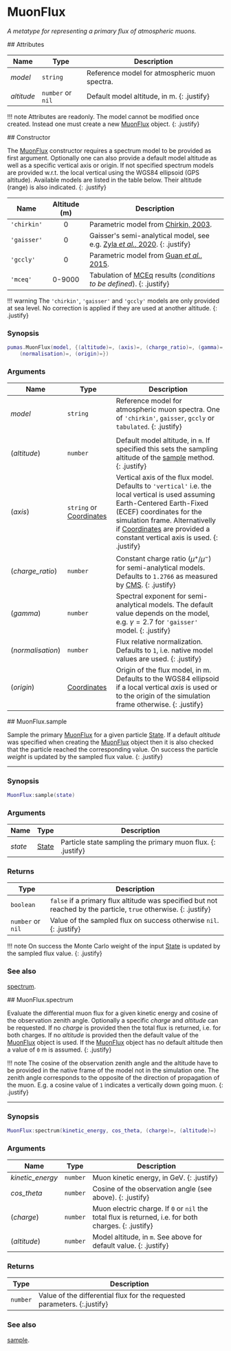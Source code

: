 # MuonFlux
_A metatype for representing a primary flux of atmospheric muons._


<div markdown="1" class="shaded-box fancy">
## Attributes

|Name|Type|Description|
|----|----|-----------|
|*model*   |`string`         | Reference model for atmospheric muon spectra. |
|*altitude*|`number` or `nil`| Default model altitude, in m. {: .justify}    |

!!! note
    Attributes are readonly. The model cannot be modified once created. Instead
    one must create a new [MuonFlux](MuonFlux.md) object.
    {: .justify}
</div>


<div markdown="1" class="shaded-box fancy">
## Constructor

The [MuonFlux](MuonFlux.md) constructor requires a spectrum model to be provided
as first argument. Optionally one can also provide a default model altitude as
well as a specific vertical axis or origin. If not specified spectrum models are
provided w.r.t. the local vertical using the WGS84 ellipsoid (GPS altitude).
Available models are listed in the table below. Their altitude (range) is also
indicated.
{: .justify}

|Name|Altitude (m)|Description|
|----|:------:|-----------|
|`'chirkin'`  | 0      | Parametric model from [Chirkin, 2003](https://arxiv.org/abs/hep-ph/0407078). |
|`'gaisser'`  | 0      | Gaisser's semi-analytical model, see e.g. [Zyla _et al._, 2020](https://pdg.lbl.gov/2020/reviews/rpp2020-rev-cosmic-rays.pdf). {: .justify} |
|`'gccly'`    | 0      | Parametric model from [Guan _et al._, 2015](https://arxiv.org/abs/1509.06176). |
|`'mceq'`     | 0-9000 | Tabulation of [MCEq](https://github.com/afedynitch/MCEq) results (*conditions to be defined*). {: .justify} |

!!! warning
    The `'chirkin'`, `'gaisser'` and `'gccly'` models are only provided at
    sea level. No correction is applied if they are used at another altitude.
    {: .justify}

### Synopsis

```lua
pumas.MuonFlux(model, {(altitude)=, (axis)=, (charge_ratio)=, (gamma)=,
    (normalisation)=, (origin)=})
```

### Arguments

|Name|Type|Description|
|----|----|-----------|
|*model*     |`string`                                    | Reference model for atmospheric muon spectra. One of `'chirkin'`, `gaisser`, `gccly` or `tabulated`. {: .justify} |
|||
|(*altitude*)|`number`                                    | Default model altitude, in `m`. If specified this sets the sampling altitude of the [sample](muonfluxsample) method. {: .justify} |
|(*axis*)    |`string` or [Coordinates](../Coordinates.md)| Vertical axis of the flux model. Defaults to `'vertical'` i.e. the local vertical is used assuming Earth-Centered Earth-Fixed (ECEF) coordinates for the simulation frame. Alternativelly if [Coordinates](../Coordinates.md) are provided a constant vertical axis is used. {: .justify} |
|(*charge_ratio*)  |`number`                              | Constant charge ratio ($\mu^+ / \mu^-$) for semi-analytical models. Defaults to `1.2766` as measured by [CMS](https://arxiv.org/abs/1005.5332). {: .justify} |
|(*gamma*)  |`number`                                     | Spectral exponent for semi-analytical models. The default value depends on the model, e.g. $\gamma = 2.7$ for `'gaisser'` model. {: .justify} |
|(*normalisation*)  |`number`                             | Flux relative normalization. Defaults to `1`, i.e. native model values are used. {: .justify} |
|(*origin*)  |[Coordinates](../Coordinates.md)            | Origin of the flux model, in m. Defaults to the WGS84 ellipsoid if a local vertical *axis* is used or to the origin of the simulation frame otherwise. {: .justify} |
</div>


<div markdown="1" class="shaded-box fancy">
## MuonFlux.sample

Sample the primary [MuonFlux](MuonFlux.md) for a given particle
[State](../simulation/State.md). If a default *altitude* was specified when
creating the [MuonFlux](MuonFlux.md) object then it is also checked that the
particle reached the corresponding value. On success the particle *weight* is
updated by the sampled flux value.
{: .justify}

---

### Synopsis

```lua
MuonFlux:sample(state)
```

### Arguments

|Name|Type|Description|
|----|----|-----------|
|*state*|[State](../simulation/State.md)| Particle state sampling the primary muon flux. {: .justify} |

### Returns

|Type|Description|
|----|-----------|
|`boolean`         | `false` if a primary flux altitude was specified but not reached by the particle, `true` otherwise. {: .justify}|
|`number` or `nil` | Value of the sampled flux on success otherwise `nil`. {: .justify} |

!!! note
    On success the Monte Carlo weight of the input
    [State](../simulation/State.md) is updated by the sampled flux value.
    {: .justify}

### See also

[spectrum](#muonfluxspectrum).
</div>


<div markdown="1" class="shaded-box fancy">
## MuonFlux.spectrum

Evaluate the differential muon flux for a given kinetic energy and cosine of the
observation zenith angle. Optionally a specific *charge* and *altitude* can be
requested. If no *charge* is provided then the total flux is returned, i.e. for
both charges. If no *altitude* is provided then the default value of the
[MuonFlux](MuonFlux.md) object is used. If the [MuonFlux](MuonFlux.md) object
has no default altitude then a value of `0` m is assumed.
{: .justify}

!!! note
    The cosine of the observation zenith angle and the altitude have to be
    provided in the native frame of the model not in the simulation one. The
    zenith angle corresponds to the opposite of the direction of propagation of
    the muon.  E.g. a cosine value of `1` indicates a vertically down going
    muon.
    {: .justify}

---

### Synopsis

```lua
MuonFlux:spectrum(kinetic_energy, cos_theta, (charge)=, (altitude)=)
```

### Arguments

|Name|Type|Description|
|----|----|-----------|
|*kinetic\_energy*|`number`| Muon kinetic energy, in GeV. {: .justify} |
|*cos\_theta*     |`number`| Cosine of the observation angle (see above). {: .justify} |
|(*charge*)       |`number`| Muon electric charge. If `0` or `nil` the total flux is returned, i.e. for both charges. {: .justify} |
|(*altitude*)     |`number`| Model altitude, in `m`. See above for default value. {: .justify} |

### Returns

|Type|Description|
|----|-----------|
|`number`| Value of the differential flux for the requested parameters. {:.justify}|

### See also

[sample](#muonfluxsample).
</div>
